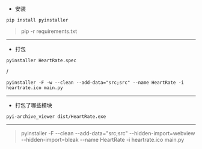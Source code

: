 * 安装

```shell
pip install pyinstaller
```

> pip -r requirements.txt
---

* 打包
```shell
pyinstaller HeartRate.spec
```
/
```shell
pyinstaller -F -w --clean --add-data="src;src" --name HeartRate -i heartrate.ico main.py
```
---

* 打包了哪些模块
```shell
pyi-archive_viewer dist/HeartRate.exe
```

---

> pyinstaller -F --clean --add-data="src;src" --hidden-import=webview --hidden-import=bleak --name HeartRate -i heartrate.ico main.py
